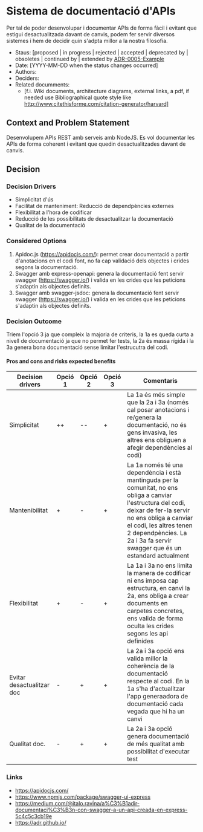 # Sistema de documentació d'APIs

Per tal de poder desenvolupar i documentar APIs de forma fàcil i evitant que estigui desactualitzada davant de canvis, podem fer servir diversos sistemes i hem de decidir quin s'adpta millor a la nostra filosofia.

- Staus: [proposed | in progress | rejected | accepted | deprecated by | obsoletes | continued by | extended by [ADR-0005-Example](0005-example.md)
- Date: [YYYY-MM-DD when the status changes occurred]
- Authors:
- Deciders:
- Related documments:
  - [f.i. Wiki documents, architecture diagrams, external links, a pdf,
     if needed use Bibliographical quote style like http://www.citethisforme.com/citation-generator/harvard]

## Context and Problem Statement

Desenvolupem APIs REST amb serveis amb NodeJS.
Es vol documentar les APIs de forma coherent i evitant que quedin desactualitzades davant de canvis.

## Decision

### Decision Drivers

- Simplicitat d'ús
- Facilitat de manteniment: Reducció de dependpències externes
- Flexibilitat a l'hora de codificar
- Reducció de les possibilitats de desactualitzar la documentació
- Qualitat de la documentació

### Considered Options

1. Apidoc.js (<https://apidocjs.com/>): permet crear documentació a partir d'anotacions en el codi font, no fa cap validació dels objectes i crides segons la documentació.
2. Swagger amb express-openapi: genera la documentació fent servir swagger (<https://swagger.io/>) i valida en les crides que les peticions s'adaptin als objectes definits.
3. Swagger amb swagger-jsdoc: genera la documentació fent servir swagger (<https://swagger.io/>) i valida en les crides que les peticions s'adaptin als objectes definits.

### Decision Outcome

Triem l'opció 3 ja que compleix la majoria de criteris, la 1a es queda curta a nivell de documentació ja que no permet fer tests, la 2a és massa rígida i la 3a genera bona documentació sense limitar l'estrucutra del codi.

#### Pros and cons and risks expected benefits

| Decision drivers | Opció 1 | Opció 2 | Opció 3 | Comentaris |
|-|-|-|-|-|
| Simplicitat | ++ | -- | + | La 1a és més simple que la 2a i 3a (només cal posar anotacions i re/genera la documentació, no és gens invasiva, les altres ens obliguen a afegir dependències al codi) |
| Mantenibilitat | + | - | + | La 1a només té una dependència i està mantinguda per la comunitat, no ens obliga a canviar l'estructura del codi, deixar de fer-la servir no ens obliga a canviar el codi, les altres tenen 2 dependpències. La 2a i 3a fa servir swagger que és un estandard actualment |
| Flexibilitat | + | - | + | La 1a i 3a no ens limita la manera de codificar ni ens imposa cap estructura, en canvi la 2a, ens obliga a crear documents en carpetes concretes, ens valida de forma oculta les crides segons les api definides |
| Evitar desactualitzar doc | - | + | + | La 2a i 3a opció ens valida millor la coherència de la documentació respecte al codi. En la 1a s'ha d'actualitzar l'app generaadora de documentació cada vegada que hi ha un canvi |
| Qualitat doc. | - | + | + | La 2a i 3a opció genera documentació de més qualitat amb possibilitat d'executar test |

### Links

- <https://apidocjs.com/>
- <https://www.npmjs.com/package/swagger-ui-express>
- <https://medium.com/@italo.ravina/a%C3%B1adir-documentaci%C3%B3n-con-swagger-a-un-api-creada-en-express-5c4c5c3cb19e>
- <https://adr.github.io/>
